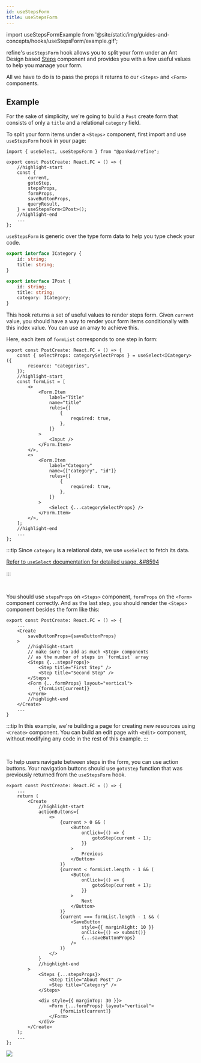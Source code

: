```yaml
---
id: useStepsForm
title: useStepsForm
---
```


import useStepsFormExample from '@site/static/img/guides-and-concepts/hooks/useStepsForm/example.gif';

refine's `useStepsForm` hook allows you to split your form under an Ant Design based [Steps](https://ant.design/components/steps/) component and provides you with a few useful values to help you manage your form.

All we have to do is to pass the props it returns to our `<Steps>` and `<Form>` components.

## Example

For the sake of simplicity, we're going to build a `Post` create form that consists of only a `title` and a relational `category` field.

To split your form items under a `<Steps>` component, first import and use `useStepsForm` hook in your page:

```tsx title="src/pages/posts/create.tsx"
import { useSelect, useStepsForm } from "@pankod/refine";

export const PostCreate: React.FC = () => {
    //highlight-start
    const {
        current,
        gotoStep,
        stepsProps,
        formProps,
        saveButtonProps,
        queryResult,
    } = useStepsForm<IPost>();
    //highlight-end
    ...
};
```

`useStepsForm` is generic over the type form data to help you type check your code.

```ts title="src/interfaces.d.ts"
export interface ICategory {
    id: string;
    title: string;
}

export interface IPost {
    id: string;
    title: string;
    category: ICategory;
}
```

This hook returns a set of useful values to render steps form. Given `current` value, you should have a way to render your form items conditionally with this index value. You can use an array to achieve this.

Here, each item of `formList` corresponds to one step in form:

```tsx title="src/pages/posts/create.tsx"
export const PostCreate: React.FC = () => {
    const { selectProps: categorySelectProps } = useSelect<ICategory>({
        resource: "categories",
    });
    //highlight-start
    const formList = [
        <>
            <Form.Item
                label="Title"
                name="title"
                rules={[
                    {
                        required: true,
                    },
                ]}
            >
                <Input />
            </Form.Item>
        </>,
        <>
            <Form.Item
                label="Category"
                name={["category", "id"]}
                rules={[
                    {
                        required: true,
                    },
                ]}
            >
                <Select {...categorySelectProps} />
            </Form.Item>
        </>,
    ];
    //highlight-end
    ...
};
```

:::tip
Since `category` is a relational data, we use `useSelect` to fetch its data.

[Refer to `useSelect` documentation for detailed usage. &#8594](useSelect.md)

:::

<br />

You should use `stepsProps` on `<Steps>` component, `formProps` on the `<Form>` component correctly. And as the last step, you should render the `<Steps>` component besides the form like this:

```tsx title="src/pages/posts/create.tsx"
export const PostCreate: React.FC = () => {
    ...
    <Create
        saveButtonProps={saveButtonProps}
    >
        //highlight-start
        // make sure to add as much <Step> components
        // as the number of steps in `formList` array
        <Steps {...stepsProps}>
            <Step title="First Step" />
            <Step title="Second Step" />
        </Steps>
        <Form {...formProps} layout="vertical">
            {formList[current]}
        </Form>
        //highlight-end
    </Create>
    ...
}
```

:::tip
In this example, we're building a page for creating new resources using `<Create>` component. You can build an edit page with `<Edit>` component, without modifying any code in the rest of this example.
:::

<br />

To help users navigate between steps in the form, you can use action buttons. Your navigation buttons should use `gotoStep` function that was previously returned from the `useStepsForm` hook.

```tsx title="src/pages/posts/create.tsx"
export const PostCreate: React.FC = () => {
    ...
    return (
        <Create
            //highlight-start
            actionButtons={
                <>
                    {current > 0 && (
                        <Button
                            onClick={() => {
                                gotoStep(current - 1);
                            }}
                        >
                            Previous
                        </Button>
                    )}
                    {current < formList.length - 1 && (
                        <Button
                            onClick={() => {
                                gotoStep(current + 1);
                            }}
                        >
                            Next
                        </Button>
                    )}
                    {current === formList.length - 1 && (
                        <SaveButton
                            style={{ marginRight: 10 }}
                            onClick={() => submit()}
                            {...saveButtonProps}
                        />
                    )}
                </>
            }
            //highlight-end
        >
            <Steps {...stepsProps}>
                <Step title="About Post" />
                <Step title="Category" />
            </Steps>

            <div style={{ marginTop: 30 }}>
                <Form {...formProps} layout="vertical">
                    {formList[current]}
                </Form>
            </div>
        </Create>
    );
    ...
};
```

<div style={{textAlign: "center"}}>
    <img src={useStepsFormExample} />
</div>
